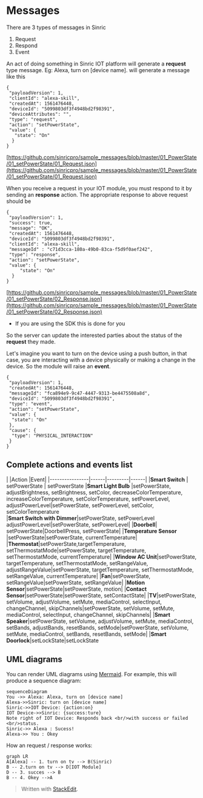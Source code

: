 
# Messages
There are 3 types of messages in Sinric

 1. Request
 2. Respond
 3. Event

An act of doing something in Sinric IOT platform will generate a **request** type message. Eg: Alexa, turn on [device name]. will generate a message like this 
```
{
 "payloadVersion": 1,
 "clientId": "alexa-skill",
 "createdAt": 1561476448,
 "deviceId": "5099803df3f4948bd2f98391",
 "deviceAttributes": "",
 "type": "request",
 "action": "setPowerState",
 "value": {
   "state": "On"
  }
}
```
[https://github.com/sinricpro/sample_messages/blob/master/01_PowerState/01_setPowerState/01_Request.json](https://github.com/sinricpro/sample_messages/blob/master/01_PowerState/01_setPowerState/01_Request.json)

 When you receive a request in your IOT module, you must respond to it by sending an **response** action. The appropriate response to above request should be
```
{
 "payloadVersion": 1,
 "success": true,
 "message": "OK",
 "createdAt": 1561476448,
 "deviceId": "5099803df3f4948bd2f98391",
 "clientId": "alexa-skill",
 "messageId" : "c71d3cca-180a-49b0-83ca-f5d9f0aef242",
 "type": "response",
 "action": "setPowerState",
 "value": {
     "state": "On"
  }
}
```
[https://github.com/sinricpro/sample_messages/blob/master/01_PowerState/01_setPowerState/02_Response.json](https://github.com/sinricpro/sample_messages/blob/master/01_PowerState/01_setPowerState/02_Response.json)

* If you are using the SDK this is done for you

So the server can update the interested parties about the status of the **request** they made.

Let's imagine you want to turn on the device using a push button, in that case, you are interacting with a device physically or making a change in the device. So the module will raise an **event**. 
```
{
 "payloadVersion": 1,
 "createdAt": 1561476448,
 "messageId": "fca894e9-9c47-4447-9313-be4475508a8d",
 "deviceId": "5099803df3f4948bd2f98391",
 "type": "event",
 "action": "setPowerState",
 "value": {
  "state": "On"
 },
 "cause": {
  "type": "PHYSICAL_INTERACTION"
 }
}
```

## Complete actions and events list

|                |Action |Event| 
|----------------|------|---------|------|
|**Smart Switch** | setPowerState | setPowerState 
|**Smart Light Bulb**  |setPowerState, adjustBrightness, setBrightness, setColor, decreaseColorTemperature, increaseColorTemperature, setColorTemperature, setPowerLevel, adjustPowerLevel|setPowerState, setPowerLevel, setColor, setColorTemperature          
|**Smart Switch with Dimmer**|setPowerState, setPowerLevel adjustPowerLevel|setPowerState, setPowerLevel|
|**Doorbell**| setPowerState|DoorbellPress, setPowerState|
|**Temperature Sensor** |setPowerState|setPowerState, currentTemperature|
|**Thermostat**|setPowerState,targetTemperature, setThermostatMode|setPowerState, targetTemperature, setThermostatMode, currentTemperature|
|**Window AC Unit**|setPowerState, targetTemperature, setThermostatMode, setRangeValue, adjustRangeValue|setPowerState, targetTemperature, setThermostatMode, setRangeValue, currentTemperature|
|**Fan**|setPowerState, setRangeValue|setPowerState, setRangeValue|
|**Motion Sensor**|setPowerState|setPowerState, motion|
|**Contact Sensor**|setPowerState|setPowerState, setContactState|
|**TV**|setPowerState, setVolume, adjustVolume, setMute, mediaControl, selectInput, changeChannel, skipChannels|setPowerState, setVolume, setMute, mediaControl, selectInput, changeChannel, skipChannels|
|**Smart Speaker**|setPowerState, setVolume, adjustVolume, setMute, mediaControl, setBands, adjustBands, resetBands, setMode|setPowerState, setVolume, setMute, mediaControl, setBands, resetBands, setMode|
|**Smart Doorlock**|setLockState|setLockState 

 

## UML diagrams

You can render UML diagrams using [Mermaid](https://mermaidjs.github.io/). For example, this will produce a sequence diagram:

```mermaid
sequenceDiagram
You ->> Alexa: Alexa, turn on [device name]
Alexa->>Sinric: turn on [device name]
Sinric->>IOT Device: {action:on}
IOT Device->>Sinric: {success:ture}
Note right of IOT Device: Responds back <br/>with success or failed <br/>status.
Sinric->> Alexa : Sucess!
Alexa->> You : Okey
```

How an request / response works:

```mermaid
graph LR
A[Alexa] -- 1. turn on tv --> B(Sinric)
B -- 2.turn on tv --> D[IOT Module]
D -- 3. succes --> B
B -- 4. Okey -->A
```

> Written with [StackEdit](https://stackedit.io/).
<!--stackedit_data:
eyJoaXN0b3J5IjpbODY5MDE4ODc3LDY0MjQ1NTQzOF19
-->